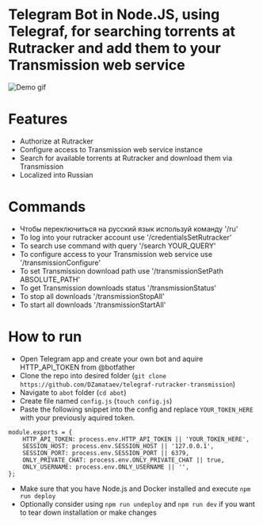 # Telegram Bot in Node.JS, using Telegraf, for searching torrents at Rutracker and add them to your Transmission web service

![Demo gif](https://github.com/DZamataev/telegraf-rutracker-transmission/raw/master/gif/demo.gif)

# Features

* Authorize at Rutracker
* Configure access to Transmission web service instance
* Search for available torrents at Rutracker and download them via Transmission
* Localized into Russian

# Commands

- Чтобы переключиться на русский язык используй команду '/ru'
- To log into your rutracker account use '/credentialsSetRutracker'
- To search use command with query '/search YOUR_QUERY'
- To configure access to your Transmission web service use '/transmissionConfigure'
- To set Transmission download path use '/transmissionSetPath ABSOLUTE_PATH'
- To get Transmission downloads status '/transmissionStatus'
- To stop all downloads '/transmissionStopAll'
- To start all downloads '/transmissionStartAll'

# How to run

* Open Telegram app and create your own bot and aquire HTTP_API_TOKEN from @botfather
* Clone the repo into desired folder (```git clone https://github.com/DZamataev/telegraf-rutracker-transmission```)
* Navigate to ```abot``` folder (```cd abot```)
* Create file named ```config.js``` (```touch config.js```)
* Paste the following snippet into the config and replace ```YOUR_TOKEN_HERE``` with your previously aquired token.
```
module.exports = {
    HTTP_API_TOKEN: process.env.HTTP_API_TOKEN || 'YOUR_TOKEN_HERE',
    SESSION_HOST: process.env.SESSION_HOST || '127.0.0.1',
    SESSION_PORT: process.env.SESSION_PORT || 6379,
    ONLY_PRIVATE_CHAT: process.env.ONLY_PRIVATE_CHAT || true,
    ONLY_USERNAME: process.env.ONLY_USERNAME || '',
};
```
* Make sure that you have Node.js and Docker installed and execute ```npm run deploy```
* Optionally consider using ```npm run undeploy``` and ```npm run dev``` if you want to tear down installation or make changes
